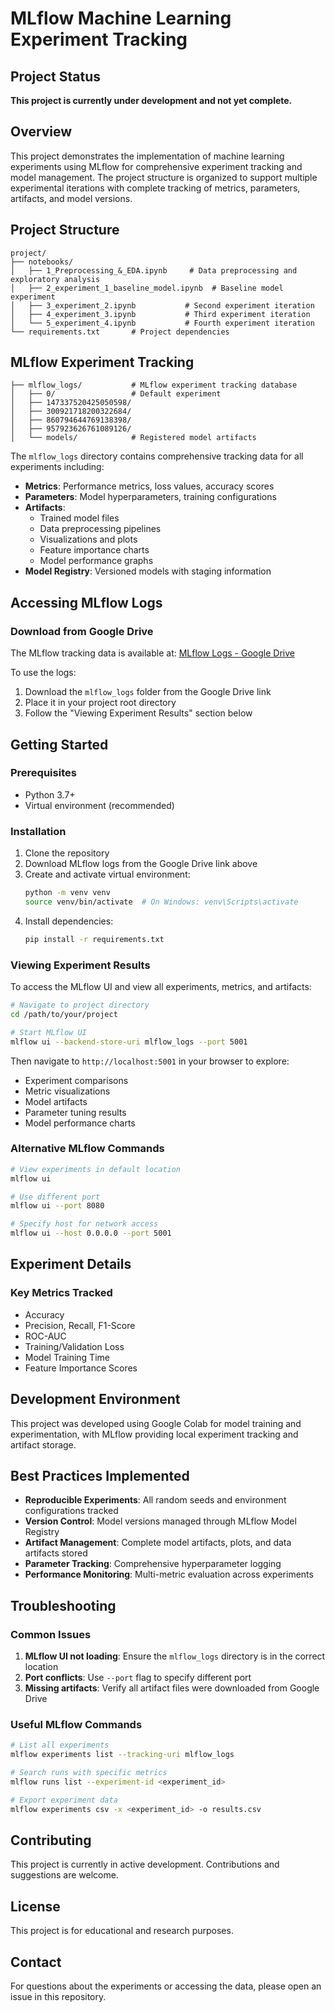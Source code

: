 # MLflow Machine Learning Experiment Tracking

## Project Status
**This project is currently under development and not yet complete.**

## Overview
This project demonstrates the implementation of machine learning experiments using MLflow for comprehensive experiment tracking and model management. The project structure is organized to support multiple experimental iterations with complete tracking of metrics, parameters, artifacts, and model versions.

## Project Structure
```
project/            
├── notebooks/
│   ├── 1_Preprocessing_&_EDA.ipynb     # Data preprocessing and exploratory analysis
│   ├── 2_experiment_1_baseline_model.ipynb  # Baseline model experiment
│   ├── 3_experiment_2.ipynb           # Second experiment iteration
│   ├── 4_experiment_3.ipynb           # Third experiment iteration
│   └── 5_experiment_4.ipynb           # Fourth experiment iteration
└── requirements.txt       # Project dependencies
```

## MLflow Experiment Tracking
```
├── mlflow_logs/           # MLflow experiment tracking database
│   ├── 0/                 # Default experiment
│   ├── 147337520425050598/
│   ├── 300921718200322684/
│   ├── 860794644769138398/
│   ├── 957923626761089126/
│   └── models/            # Registered model artifacts
```
The `mlflow_logs` directory contains comprehensive tracking data for all experiments including:
- **Metrics**: Performance metrics, loss values, accuracy scores
- **Parameters**: Model hyperparameters, training configurations
- **Artifacts**: 
  - Trained model files
  - Data preprocessing pipelines
  - Visualizations and plots
  - Feature importance charts
  - Model performance graphs
- **Model Registry**: Versioned models with staging information

## Accessing MLflow Logs

### Download from Google Drive
The MLflow tracking data is available at:
[MLflow Logs - Google Drive](https://drive.google.com/drive/folders/1YJP3wNBcTx65KjdBwP8PlxtRpQUTD_JO?usp=sharing)

To use the logs:
1. Download the `mlflow_logs` folder from the Google Drive link
2. Place it in your project root directory
3. Follow the "Viewing Experiment Results" section below

## Getting Started

### Prerequisites
- Python 3.7+
- Virtual environment (recommended)

### Installation
1. Clone the repository
2. Download MLflow logs from the Google Drive link above
3. Create and activate virtual environment:
   ```bash
   python -m venv venv
   source venv/bin/activate  # On Windows: venv\Scripts\activate
   ```
4. Install dependencies:
   ```bash
   pip install -r requirements.txt
   ```

### Viewing Experiment Results
To access the MLflow UI and view all experiments, metrics, and artifacts:

```bash
# Navigate to project directory
cd /path/to/your/project

# Start MLflow UI
mlflow ui --backend-store-uri mlflow_logs --port 5001
```

Then navigate to `http://localhost:5001` in your browser to explore:
- Experiment comparisons
- Metric visualizations  
- Model artifacts
- Parameter tuning results
- Model performance charts

### Alternative MLflow Commands
```bash
# View experiments in default location
mlflow ui

# Use different port
mlflow ui --port 8080

# Specify host for network access
mlflow ui --host 0.0.0.0 --port 5001
```

## Experiment Details

### Key Metrics Tracked
- Accuracy
- Precision, Recall, F1-Score
- ROC-AUC
- Training/Validation Loss
- Model Training Time
- Feature Importance Scores

## Development Environment
This project was developed using Google Colab for model training and experimentation, with MLflow providing local experiment tracking and artifact storage.

## Best Practices Implemented
- **Reproducible Experiments**: All random seeds and environment configurations tracked
- **Version Control**: Model versions managed through MLflow Model Registry
- **Artifact Management**: Complete model artifacts, plots, and data artifacts stored
- **Parameter Tracking**: Comprehensive hyperparameter logging
- **Performance Monitoring**: Multi-metric evaluation across experiments

## Troubleshooting

### Common Issues
1. **MLflow UI not loading**: Ensure the `mlflow_logs` directory is in the correct location
2. **Port conflicts**: Use `--port` flag to specify different port
3. **Missing artifacts**: Verify all artifact files were downloaded from Google Drive

### Useful MLflow Commands
```bash
# List all experiments
mlflow experiments list --tracking-uri mlflow_logs

# Search runs with specific metrics
mlflow runs list --experiment-id <experiment_id>

# Export experiment data
mlflow experiments csv -x <experiment_id> -o results.csv
```

## Contributing
This project is currently in active development. Contributions and suggestions are welcome.

## License
This project is for educational and research purposes.

## Contact
For questions about the experiments or accessing the data, please open an issue in this repository.
